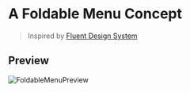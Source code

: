 # A Foldable Menu Concept
> Inspired by [Fluent Design System](https://www.microsoft.com/design/fluent/)
## Preview
![FoldableMenuPreview](https://user-images.githubusercontent.com/72844671/223454004-79fb1930-c113-460a-a2ea-e2799a150efb.gif)

